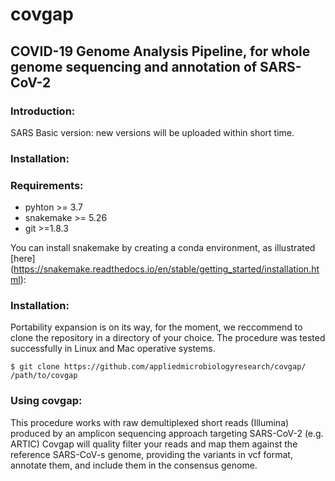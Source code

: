 # covgap
## COVID-19 Genome Analysis Pipeline, for whole genome sequencing and annotation of SARS-CoV-2
### Introduction:
SARS
Basic version: new versions will be uploaded within short time.

### Installation:
### Requirements:
- pyhton >= 3.7
- snakemake >= 5.26
- git >=1.8.3

You can install snakemake by creating a conda environment, as illustrated [here] (https://snakemake.readthedocs.io/en/stable/getting_started/installation.html):

### Installation:
Portability expansion is on its way, for the moment, we reccommend to clone the repository in a directory of your choice. The procedure was tested successfully in Linux and Mac operative systems.
```
$ git clone https://github.com/appliedmicrobiologyresearch/covgap/ /path/to/covgap
```

### Using covgap:
This procedure works with raw demultiplexed short reads (Illumina) produced by an amplicon sequencing approach targeting SARS-CoV-2 (e.g. ARTIC)
Covgap will quality filter your reads and map them against the reference SARS-CoV-s genome, providing the variants in vcf format, annotate them, and include them in the consensus genome.




